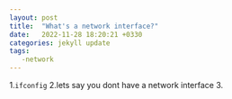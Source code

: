 ```yaml
---
layout: post
title:  "What's a network interface?"
date:   2022-11-28 18:20:21 +0330
categories: jekyll update
tags: 
   -network
---
```

1.`ifconfig`
2.lets say you dont have a network interface
3.

